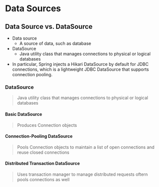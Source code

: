 # Data Sources

## Data Source vs. DataSource
- Data source
  - A source of data, such as database
- DataSource
  - Java utility class that manages connections to physical or logical databases
- In particular, Spring injects a Hikari DataSource by default for JDBC connections, which is a lightweight JDBC DataSource that supports connection pooling.

### DataSource
> Java utility class that manages connections to physical or logical databases

#### Basic DataSource
> Produces Connection objects

#### Connection-Pooling DataSource
> Pools Connection objects to maintain a list of open connections and reuse closed connections

#### Distributed Transaction DataSource
> Uses transaction manager to manage distributed requests oftern pools connections as well




